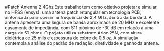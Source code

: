 #Patch Antenna 2.4Ghz
Este trabalho tem como objetivo projetar e simular, no HFSS (Ansys), uma antena patch 
retangular em tecnologia PCB, sintonizada para operar na frequência de 2,4 GHz, dentro da banda 
S. A antena apresenta uma largura de banda aproximada de 20 MHz e excelente casamento de 
impedância, com S11 próximo de -30 dB em relação a uma carga de 50 ohms. O projeto utiliza 
substrato Arlon 25N, com altura dielétrica de 25 mils e espessura de cobre de 0,5 oz. A simulação 
contempla a análise do padrão de radiação, diretividade e ganho da antena.
